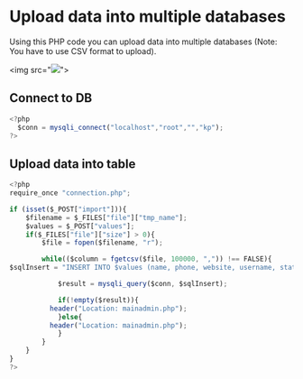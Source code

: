 
# Upload data into multiple databases

Using this PHP code you can upload data into multiple databases (Note: You have to use CSV format to upload).

<img src="<img src="https://drive.google.com/file/d/1x0hzz8ZNuO04qFcwKlG5tI7MxdD-Rlv9/view?usp=sharing">">


## Connect to DB

```javascript
<?php
  $conn = mysqli_connect("localhost","root","","kp");
?>
```

## Upload data into table

```javascript
<?php
require_once "connection.php";

if (isset($_POST["import"])){
    $filename = $_FILES["file"]["tmp_name"];
    $values = $_POST["values"];
    if($_FILES["file"]["size"] > 0){
        $file = fopen($filename, "r"); 

        while(($column = fgetcsv($file, 100000, ",")) !== FALSE){
$sqlInsert = "INSERT INTO $values (name, phone, website, username, status) VALUES ('" . $column[0] . "', '" . $column[1] . "', '" . $column[2] . "', '" . $column[3] . "', '" . $column[4] . "')";

            $result = mysqli_query($conn, $sqlInsert);

            if(!empty($result)){
          header("Location: mainadmin.php");
            }else{
          header("Location: mainadmin.php");
            }
        }
    }
}
?>
```

